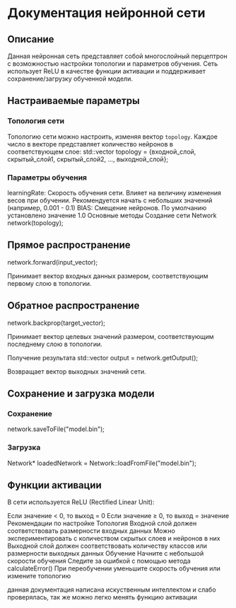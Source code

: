 # Документация нейронной сети

## Описание
Данная нейронная сеть представляет собой многослойный перцептрон с возможностью настройки топологии и параметров обучения. Сеть использует ReLU в качестве функции активации и поддерживает сохранение/загрузку обученной модели.

## Настраиваемые параметры

### Топология сети
Топологию сети можно настроить, изменяя вектор `topology`. Каждое число в векторе представляет количество нейронов в соответствующем слое:
std::vector<int> topology = {входной_слой, скрытый_слой1, скрытый_слой2, ..., выходной_слой};

### Параметры обучения
learningRate: Скорость обучения сети. Влияет на величину изменения весов при обучении. Рекомендуется начать с небольших значений (например, 0.001 - 0.1)
BIAS: Смещение нейронов. По умолчанию установлено значение 1.0
Основные методы
Создание сети
Network network(topology);

## Прямое распространение
network.forward(input_vector);

Принимает вектор входных данных размером, соответствующим первому слою в топологии.

## Обратное распространение
network.backprop(target_vector);

Принимает вектор целевых значений размером, соответствующим последнему слою в топологии.

Получение результата
std::vector<double> output = network.getOutput();

Возвращает вектор выходных значений сети.

## Сохранение и загрузка модели
### Сохранение
network.saveToFile("model.bin");

### Загрузка
Network* loadedNetwork = Network::loadFromFile("model.bin");

## Функции активации
В сети используется ReLU (Rectified Linear Unit):

Если значение < 0, то выход = 0
Если значение ≥ 0, то выход = значение
Рекомендации по настройке
Топология
Входной слой должен соответствовать размерности входных данных
Можно экспериментировать с количеством скрытых слоев и нейронов в них
Выходной слой должен соответствовать количеству классов или размерности выходных данных
Обучение
Начните с небольшой скорости обучения
Следите за ошибкой с помощью метода calculateError()
При переобучении уменьшите скорость обучения или измените топологию

данная документация написана искуственным интеллектом и слабо проверялась, так же можно легко менять функцию активации
